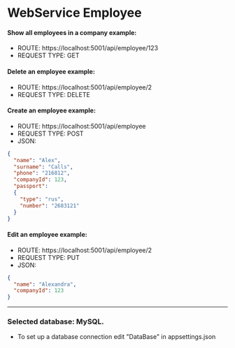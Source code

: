 # WebService Employee
#### Show all employees in a company example:

* ROUTE: https://localhost:5001/api/employee/123
* REQUEST TYPE: GET

#### Delete an employee example:

* ROUTE: https://localhost:5001/api/employee/2
* REQUEST TYPE: DELETE



#### Create an employee example:

* ROUTE: https://localhost:5001/api/employee
* REQUEST TYPE: POST
* JSON:
```json
{
  "name": "Alex",
  "surname": "Calls",
  "phone": "216812",
  "companyId": 123,
  "passport":  
  {
    "type": "rus",
    "number": "2683121"
  } 
}
```


#### Edit an employee example:

* ROUTE: https://localhost:5001/api/employee/2
* REQUEST TYPE: PUT
* JSON:
```json
{
  "name": "Alexandra",
  "companyId": 123
}
```

---

### Selected database: MySQL.
* To set up a database connection edit "DataBase" in appsettings.json
